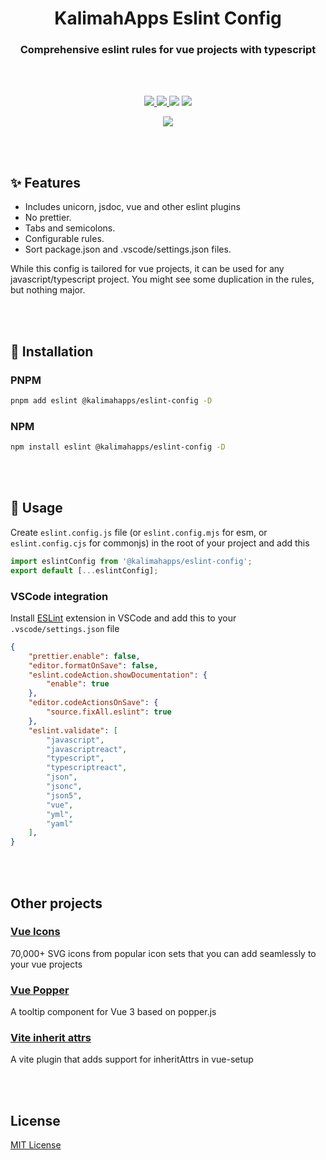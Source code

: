 <p align="center">
<h1 align="center">KalimahApps Eslint Config</h1>
</p>


<p align="center">
<h3 align="center">Comprehensive eslint rules for vue projects with typescript </h3>
<br>
<br>
</p>

<p align="center">
<a target="_blank" href="https://www.npmjs.com/package/@kalimahapps/eslint-config">
  <img src="https://img.shields.io/npm/v/@kalimahapps/eslint-config.svg">
</a>
<a target="_blank" href="https://www.npmjs.com/package/@kalimahapps/eslint-config">
  <img src="https://img.shields.io/npm/dt/@kalimahapps/eslint-config.svg">
</a>
<img src="https://img.shields.io/badge/vue-3-%2342b883">
</a>
<img src="https://img.shields.io/github/license/kalimahapps/eslint-config.svg">
</p>

<p align="center">
<a target=_blank href="https://twitter.com/KalimahApps">
  <img src="https://img.shields.io/twitter/follow/KalimahApps?style=for-the-badge">
</a>
</p>

<br>
<br>

## ✨ Features
- Includes unicorn, jsdoc, vue and other eslint plugins
- No prettier.
- Tabs and semicolons.
- Configurable rules.
- Sort package.json and .vscode/settings.json files.

While this config is tailored for vue projects, it can be used for any javascript/typescript project. You might see some duplication in the rules, but nothing major.

<br>
<br>

## 💽 Installation
### PNPM
```bash
pnpm add eslint @kalimahapps/eslint-config -D
```

### NPM
```bash
npm install eslint @kalimahapps/eslint-config -D
```

<br>
<br>

## 🔧 Usage
Create `eslint.config.js` file (or `eslint.config.mjs` for esm, or `eslint.config.cjs` for commonjs) in the root of your project and add this

```js
import eslintConfig from '@kalimahapps/eslint-config';
export default [...eslintConfig];
```

### VSCode integration

Install [ESLint](https://marketplace.visualstudio.com/items?itemName=dbaeumer.vscode-eslint) extension in VSCode and add this to your `.vscode/settings.json` file
```json
{
 	"prettier.enable": false,
  	"editor.formatOnSave": false,
	"eslint.codeAction.showDocumentation": {
		"enable": true
	},
	"editor.codeActionsOnSave": {
		"source.fixAll.eslint": true
	},
	"eslint.validate": [
		"javascript",
		"javascriptreact",
		"typescript",
		"typescriptreact",
		"json",
		"jsonc",
		"json5",
		"vue",
		"yml",
		"yaml"
	],
}
```
<br>
<br>

## Other projects
### [Vue Icons](https://www.npmjs.com/package/@kalimahapps/vue-icons)
70,000+ SVG icons from popular icon sets that you can add seamlessly to your vue projects

### [Vue Popper](https://www.npmjs.com/package/@kalimahapps/vue-popper)
A tooltip component for Vue 3 based on popper.js

### [Vite inherit attrs](https://www.npmjs.com/package/vite-plugin-vue-setup-inherit-attrs)
A vite plugin that adds support for inheritAttrs in vue-setup

<br>
<br>

## License
[MIT License](LICENSE)
